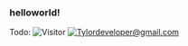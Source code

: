 ### helloworld!
Todo: 
![Visitor](https://visitor-badge.laobi.icu/badge?page_id=Tylordev)
<a href="mailto:Tylordeveloper@gmail.com">![Tylordeveloper@gmail.com](https://img.shields.io/badge/Gmail-D14836?style=for-the-badge&logo=gmail&logoColor=white)</a>
